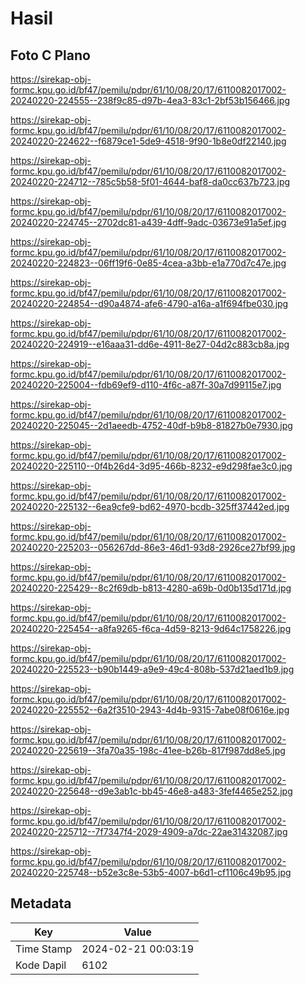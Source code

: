 # Hasil

## Foto C Plano

https://sirekap-obj-formc.kpu.go.id/bf47/pemilu/pdpr/61/10/08/20/17/6110082017002-20240220-224555--238f9c85-d97b-4ea3-83c1-2bf53b156466.jpg

https://sirekap-obj-formc.kpu.go.id/bf47/pemilu/pdpr/61/10/08/20/17/6110082017002-20240220-224622--f6879ce1-5de9-4518-9f90-1b8e0df22140.jpg

https://sirekap-obj-formc.kpu.go.id/bf47/pemilu/pdpr/61/10/08/20/17/6110082017002-20240220-224712--785c5b58-5f01-4644-baf8-da0cc637b723.jpg

https://sirekap-obj-formc.kpu.go.id/bf47/pemilu/pdpr/61/10/08/20/17/6110082017002-20240220-224745--2702dc81-a439-4dff-9adc-03673e91a5ef.jpg

https://sirekap-obj-formc.kpu.go.id/bf47/pemilu/pdpr/61/10/08/20/17/6110082017002-20240220-224823--06ff19f6-0e85-4cea-a3bb-e1a770d7c47e.jpg

https://sirekap-obj-formc.kpu.go.id/bf47/pemilu/pdpr/61/10/08/20/17/6110082017002-20240220-224854--d90a4874-afe6-4790-a16a-a1f694fbe030.jpg

https://sirekap-obj-formc.kpu.go.id/bf47/pemilu/pdpr/61/10/08/20/17/6110082017002-20240220-224919--e16aaa31-dd6e-4911-8e27-04d2c883cb8a.jpg

https://sirekap-obj-formc.kpu.go.id/bf47/pemilu/pdpr/61/10/08/20/17/6110082017002-20240220-225004--fdb69ef9-d110-4f6c-a87f-30a7d99115e7.jpg

https://sirekap-obj-formc.kpu.go.id/bf47/pemilu/pdpr/61/10/08/20/17/6110082017002-20240220-225045--2d1aeedb-4752-40df-b9b8-81827b0e7930.jpg

https://sirekap-obj-formc.kpu.go.id/bf47/pemilu/pdpr/61/10/08/20/17/6110082017002-20240220-225110--0f4b26d4-3d95-466b-8232-e9d298fae3c0.jpg

https://sirekap-obj-formc.kpu.go.id/bf47/pemilu/pdpr/61/10/08/20/17/6110082017002-20240220-225132--6ea9cfe9-bd62-4970-bcdb-325ff37442ed.jpg

https://sirekap-obj-formc.kpu.go.id/bf47/pemilu/pdpr/61/10/08/20/17/6110082017002-20240220-225203--056267dd-86e3-46d1-93d8-2926ce27bf99.jpg

https://sirekap-obj-formc.kpu.go.id/bf47/pemilu/pdpr/61/10/08/20/17/6110082017002-20240220-225429--8c2f69db-b813-4280-a69b-0d0b135d171d.jpg

https://sirekap-obj-formc.kpu.go.id/bf47/pemilu/pdpr/61/10/08/20/17/6110082017002-20240220-225454--a8fa9265-f6ca-4d59-8213-9d64c1758226.jpg

https://sirekap-obj-formc.kpu.go.id/bf47/pemilu/pdpr/61/10/08/20/17/6110082017002-20240220-225523--b90b1449-a9e9-49c4-808b-537d21aed1b9.jpg

https://sirekap-obj-formc.kpu.go.id/bf47/pemilu/pdpr/61/10/08/20/17/6110082017002-20240220-225552--6a2f3510-2943-4d4b-9315-7abe08f0616e.jpg

https://sirekap-obj-formc.kpu.go.id/bf47/pemilu/pdpr/61/10/08/20/17/6110082017002-20240220-225619--3fa70a35-198c-41ee-b26b-817f987dd8e5.jpg

https://sirekap-obj-formc.kpu.go.id/bf47/pemilu/pdpr/61/10/08/20/17/6110082017002-20240220-225648--d9e3ab1c-bb45-46e8-a483-3fef4465e252.jpg

https://sirekap-obj-formc.kpu.go.id/bf47/pemilu/pdpr/61/10/08/20/17/6110082017002-20240220-225712--7f7347f4-2029-4909-a7dc-22ae31432087.jpg

https://sirekap-obj-formc.kpu.go.id/bf47/pemilu/pdpr/61/10/08/20/17/6110082017002-20240220-225748--b52e3c8e-53b5-4007-b6d1-cf1106c49b95.jpg


## Metadata

| Key        | Value               |
| ---------- | ------------------- |
| Time Stamp | 2024-02-21 00:03:19 |
| Kode Dapil | 6102                |




